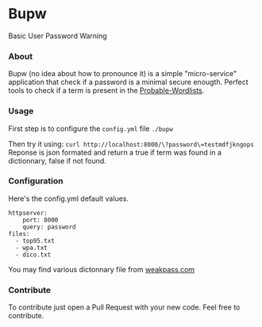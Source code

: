 Bupw
=========
Basic User Password Warning

### About
Bupw (no idea about how to pronounce it) is a simple "micro-service" application that check if a password is a minimal secure enougth.
Perfect tools to check if a term is present in the [Probable-Wordlists](https://github.com/berzerk0/Probable-Wordlists).


### Usage
First step is to configure the `config.yml` file
`./bupw`

Then try it using: `curl http://localhost:8000/\?password\=testmdfjkngops`
Reponse is json formated and return a true if term was found in a dictionnary, false if not found.


### Configuration
Here's the config.yml default values.
```
httpserver:
    port: 8000
    query: password
files:
  - top95.txt
  - wpa.txt
  - dico.txt

```

You may find various dictonnary file from [weakpass.com](https://weakpass.com/)

### Contribute
To contribute just open a Pull Request with your new code. Feel free to contribute.